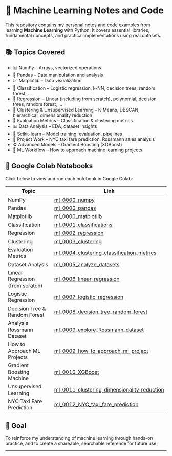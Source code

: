# 🧠 Machine Learning Notes and Code

This repository contains my personal notes and code examples from learning **Machine Learning** with Python. It covers essential libraries, fundamental concepts, and practical implementations using real datasets.

## 📚 Topics Covered

- 📊 NumPy – Arrays, vectorized operations
- 🐼 Pandas – Data manipulation and analysis
- 📈 Matplotlib – Data visualization
- 🧪 Classification – Logistic regression, k-NN, decision trees, random forest, ...
- 🧮 Regression – Linear (including from scratch), polynomial, decision trees, random forest, ...
- 🧩 Clustering & Unsupervised Learning – K-Means, DBSCAN, hierarchical, dimensionality reduction
- 📐 Evaluation Metrics – Classification & clustering metrics
- 📊 Data Analysis – EDA, dataset insights
- 🧰 Scikit-learn – Model training, evaluation, pipelines
- 🚕 Project Work – NYC taxi fare prediction, Rossmann sales analysis
- ⚙️ Advanced Models – Gradient Boosting (XGBoost)
- 🧠 ML Workflow – How to approach machine learning projects

<!-- START_COLAB -->
## 🔗 Google Colab Notebooks

Click below to view and run each notebook in Google Colab:

| Topic | Link |
|-------|------|
| NumPy | [ml_0000_numpy](https://colab.research.google.com/drive/16E1k_076ChmLHKW4ZGuFUZtRJ_CXYsTU?usp=sharing) |
| Pandas | [ml_0000_pandas](https://colab.research.google.com/drive/1nmdrvlP9kqvLewRXlTyjHaHns4SVqr3r?usp=sharing) |
| Matplotlib | [ml_0000_matplotlib](https://colab.research.google.com/drive/15_csCdfIujtBWNfyy5k-oQ5LWYyK-L9M?usp=sharing) |
| Classification | [ml_0001_classifications](https://colab.research.google.com/drive/19nO1AZJzMQngRL_PH-e2a8ZKbzt0OwDV?usp=sharing) |
| Regression | [ml_0002_regression](https://colab.research.google.com/drive/18hCO9Pqu4DQrs8i0GTezLLwMIZGsKkxm?usp=sharing) |
| Clustering | [ml_0003_clustering](https://colab.research.google.com/drive/15wTSpPNQk__KU0bDUhmSkpFgxOEEWNVz?usp=sharing) |
| Evaluation Metrics | [ml_0004_clustering_classification_metrics](https://colab.research.google.com/drive/1hPwMVDZULtd7QM4PebiQhL6puVsv3BWx?usp=sharing) |
| Dataset Analysis | [ml_0005_analyze_datasets](https://colab.research.google.com/drive/18BVTWCuEkwZQx9t5A9S0YuQN3taeXvKR?usp=sharing) |
| Linear Regression (from scratch) | [ml_0006_linear_regression](https://colab.research.google.com/drive/1DJ6RPzPFPS0kA8tKMdM_cXpg_uXP0Cmh?usp=sharing) |
| Logistic Regression | [ml_0007_logistic_regression](https://colab.research.google.com/drive/1sr9eQJ-6MspCCF825zny6XA7aVngS7iQ?usp=sharing) |
| Decision Tree & Random Forest | [ml_0008_decision_tree_random_forest](https://colab.research.google.com/drive/16B6d4BhSacYkdjkShZT77qP2fKTWZv9S?usp=sharing) |
| Analysis Rossmann Dataset | [ml_0009_explore_Rossmann_dataset](https://colab.research.google.com/drive/1JApe88oyVR3fX5hietKT842zz3G498I-?usp=sharing) |
| How to Approach ML Projects | [ml_0009_how_to_approach_ml_project](https://colab.research.google.com/drive/1YRwNsBJ6yYOYdRSA_ZV7LgfxgZrNll64?usp=sharing) |
| Gradient Boosting Machine | [ml_0010_XGBoost](https://colab.research.google.com/drive/1l-WYvbW87MjYV_j0Sp4csrolaKSDNMLA?usp=sharing) |
| Unsupervised Learning | [ml_0011_clustering_dimensionality_reduction](https://colab.research.google.com/drive/1IDSQVAUGfTaomEZrc1QcwAFL9ozfz5SC?usp=sharing) |
| NYC Taxi Fare Prediction | [ml_0012_NYC_taxi_fare_prediction](https://colab.research.google.com/drive/1rdI0pQm0H-mYbk_TNiaBFQRLAXu9sNOj?usp=sharing) |
<!-- END_COLAB -->

## 🚀 Goal

To reinforce my understanding of machine learning through hands-on practice, and to create a shareable, searchable reference for future use.

---
